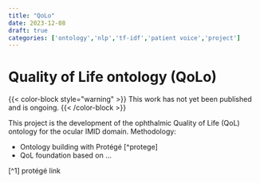 ```yaml
---
title: "QoLo"
date: 2023-12-08
draft: true
categories: ['ontology','nlp','tf-idf','patient voice','project']
---
```


# Quality of Life ontology (QoLo)

{{< color-block style="warning" >}}
This work has not yet been published and is ongoing.
{{< /color-block >}}

This project is the development of the ophthalmic Quality of Life (QoL) ontology for the ocular IMID domain.
Methodology:
+ Ontology building with Protégé [^protege]
+ QoL foundation based on …

[^1] protégé link
